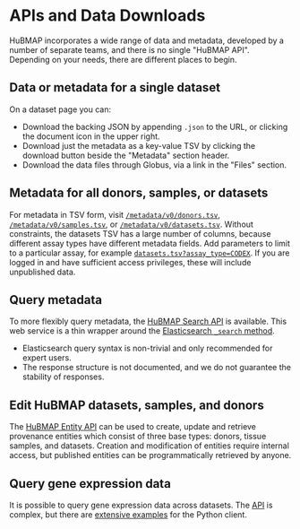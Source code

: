 # APIs and Data Downloads

HuBMAP incorporates a wide range of data and metadata, developed by a number of separate teams,
and there is no single "HuBMAP API". Depending on your needs, there are different places to begin.

## Data or metadata for a single dataset

On a dataset page you can:

- Download the backing JSON by appending `.json` to the URL, or clicking the document icon in the upper right.
- Download just the metadata as a key-value TSV by clicking the download button beside the "Metadata" section header.
- Download the data files through Globus, via a link in the "Files" section.

## Metadata for all donors, samples, or datasets

For metadata in TSV form, visit [`/metadata/v0/donors.tsv`](/metadata/v0/donors.tsv),
[`/metadata/v0/samples.tsv`](/metadata/v0/samples.tsv), or [`/metadata/v0/datasets.tsv`](/metadata/v0/datasets.tsv).
Without constraints, the datasets TSV has a large number of columns, because different assay types have different metadata fields.
Add parameters to limit to a particular assay, for example [`datasets.tsv?assay_type=CODEX`](/metadata/v0/datasets.tsv?assay_type=CODEX).
If you are logged in and have sufficient access privileges, these will include unpublished data.

## Query metadata

To more flexibly query metadata, the [HuBMAP Search API](https://smart-api.info/ui/7aaf02b838022d564da776b03f357158) is available.
This web service is a thin wrapper around the [Elasticsearch `_search` method](https://www.elastic.co/guide/en/elasticsearch/reference/current/search-search.html).

- Elasticsearch query syntax is non-trivial and only recommended for expert users.
- The response structure is not documented, and we do not guarantee the stability of responses.

## Edit HuBMAP datasets, samples, and donors

The [HuBMAP Entity API](https://smart-api.info/ui/0065e419668f3336a40d1f5ab89c6ba3) can be used to create, update and retrieve provenance entities which consist of three base types: donors, tissue samples, and datasets.
Creation and modification of entities require internal access, but published entities can be programmatically retrieved by anyone.

## Query gene expression data

It is possible to query gene expression data across datasets.
The [API](https://github.com/hubmapconsortium/cross_modality_query#usage) is complex,
but there are [extensive examples](https://github.com/hubmapconsortium/hubmap-api-py-client#usage) for the Python client.
